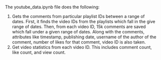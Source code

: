 The youtube_data.ipynb file does the following:
1) Gets the comments from particular playlist IDs between a range of dates. First, it finds the video IDs from the playlists which fall in the give range of dates. Then, from each video ID, 15k comments are saved which fall under a given range of dates. Along with the comments, attributes like timestamp, publishing date, username of the author of the comment, number of likes for that comment, video ID is also taken.
2) Get video statistics from each video ID. This includes comment count, like count, and view count.
